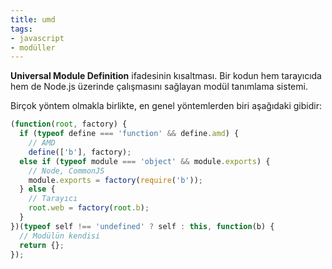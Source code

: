```yaml
---
title: umd
tags:
- javascript
- modüller
---
```


**Universal Module Definition** ifadesinin kısaltması. Bir kodun hem tarayıcıda hem de Node.js üzerinde çalışmasını sağlayan modül tanımlama sistemi.

Birçok yöntem olmakla birlikte, en genel yöntemlerden biri aşağıdaki gibidir:

```js
(function(root, factory) {
  if (typeof define === 'function' && define.amd) {
    // AMD
    define(['b'], factory);
  else if (typeof module === 'object' && module.exports) {
    // Node, CommonJS
    module.exports = factory(require('b'));
  } else {
    // Tarayıcı
    root.web = factory(root.b);
  }
})(typeof self !== 'undefined' ? self : this, function(b) {
  // Modülün kendisi
  return {};
});
```
